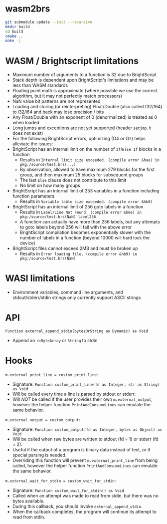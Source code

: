 # wasm2brs

```bash
git submodule update --init --recursive
mkdir build
cd build
cmake ..
make -j
```

# WASM / Brightscript limitations
- Maximum number of arguments to a function is 32 due to BrightScript
- Stack depth is dependent upon BrightScript's limitations and may be less than WASM standards
- Floating point math is approximate (where possible we use the correct algorithm, but it may not perfectly match processors)
- NaN value bit patterns are not represented
- Loading and storing (or reinterpreting) Float/Double (also called f32/f64) to i32/i64 and back may lose precision / bits
- Any Float/Double with an exponent of 0 (denormalized) is treated as 0 when loaded
- Long jumps and exceptions are not yet supported (header `setjmp.h` does not exist)
- For the following BrightScript errors, optimizing (O4 or Oz) helps alleviate the issues:
- BrightScript has an internal limit on the number of `If`/`Else If` blocks in a function
  - Results in `Internal limit size exceeded. (compile error &hae) in pkg:/source/test.brs(...)`
  - By observation, allowed to have maximum 279 blocks for the first group, and then maximum 25 blocks for subsequent groups
  - The last `Else` clause does not contribute to this limit
  - No limit on how many groups
- BrightScript has an internal limit of 253 variables in a function including function parameters
  - Results in `Variable table size exceeded. (compile error &hb0)`
- BrightScript has an internal limit of 256 goto labels in a function
  - Results in `Label/Line Not Found. (compile error &h0e) in pkg:/source/test.brs(NaN)'label256'`
  - A function can actually have more than 256 labels, but any attempts to goto labels beyond 256 will fail with the above error
  - BrightScript compilation becomes exponentially slower with the number of labels in a function (beyond 10000 will hard lock the device)
- BrightScript files cannot exceed 2MB and must be broken up
  - Results in `Error loading file. (compile error &hb9) in pkg:/source/test.brs(NaN)`

# WASI limitations
- Environment variables, command line arguments, and stdout/stderr/stdin strings only currently support ASCII strings

# API
`Function external_append_stdin(bytesOrString as Dynamic) as Void`
- Append an `roByteArray` or `String` to stdin

# Hooks
`m.external_print_line = custom_print_line`:
- Signature: `Function custom_print_line(fd as Integer, str as String) as Void`
- Will be called every time a line is parsed by stdout or stderr.
- Will *NOT* be called if the user provides their own `m.external_output`, however the helper function `PrintAndConsumeLines` can emulate the same behavior.

`m.external_output = custom_output`:
- Signature: `Function custom_output(fd as Integer, bytes as Object) as Void`
- Will be called when raw bytes are written to stdout (fd = 1) or stderr (fd = 2).
- Useful if the output of a program is binary data instead of text, or if special parsing is needed.
- Overriding this function will prevent `m.external_print_line` from being called, however the helper function `PrintAndConsumeLines` can emulate the same behavior.

`m.external_wait_for_stdin = custom_wait_for_stdin`:
- Signature: `Function custom_wait_for_stdin() as Void`
- Called when an attempt was made to read from stdin, but there was no bytes available.
- During this callback, you should invoke `external_append_stdin`.
- When the callback completes, the program will continue its attempt to read from stdin.
